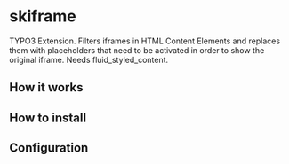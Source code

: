 # skiframe
TYPO3 Extension. Filters iframes in HTML Content Elements and replaces them with placeholders that need to be activated in order to show the original iframe. Needs fluid_styled_content.

## How it works


## How to install

## Configuration
